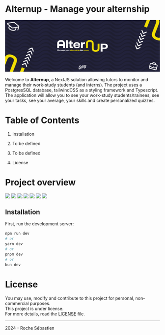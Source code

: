 # Alternup - Manage your alternship

![Image Description](docs/readme_cover.jpg)  

Welcome to **Alternup**, a NextJS solution allowing tutors to monitor and manage their work-study students (and interns). The project uses a PostgresSQL database, tailwindCSS as a styling framework and Typescript. The application will allow you to see your work-study students/trainees, see your tasks, see your average, your skills and create personalized quizzes.



# Table of Contents

1. Installation

2. To be defined

3. To be defined

4. License

# Project overview
[![](https://img.shields.io/badge/Next-black?style=for-the-badge&logo=next.js&logoColor=white)](https://www.figma.com)
[![](https://img.shields.io/badge/TypeScript-007ACC?style=for-the-badge&logo=typescript&logoColor=white)](https://www.typescriptlang.org/)
[![](https://img.shields.io/badge/Tailwind_CSS-38B2AC?style=for-the-badge&logo=tailwind-css&logoColor=white)](https://tailwindcss.com/)
[![](https://img.shields.io/badge/Node.js-43853D?style=for-the-badge&logo=node.js&logoColor=white)](https://nodejs.org/en)
[![](https://img.shields.io/badge/PostgreSQL-316192?style=for-the-badge&logo=postgresql&logoColor=white)](https://www.postgresql.org/)
[![](https://img.shields.io/badge/npm-CB3837?style=for-the-badge&logo=npm&logoColor=white)](https://www.npmjs.com/)
[![](https://img.shields.io/badge/figma-%23F24E1E.svg?style=for-the-badge&logo=figma&logoColor=white)](https://www.figma.com)

## Installation

First, run the development server:

```bash
npm run dev
# or
yarn dev
# or
pnpm dev
# or
bun dev
```

# License

You may use, modify and contribute to this project for personal, non-commercial purposes.  
This project is under license.  
For more details, read the [LICENSE](LICENSE) file.

---
2024 - Roche Sébastien